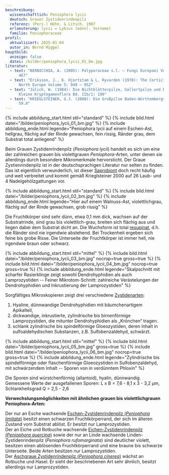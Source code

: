 ```yaml
---
beschreibung:
  wissenschaftlich: Peniophora lycii
  deutsch: Grauer Zystidenrindenpilz
  referenz: (Pers.) Höhn. & Litsch. 1907
  erlaeuterung: lycii = Lykius (männl. Vorname)
  familie: Peniophoraceae
profil:
  aktualisiert: 2025-01-04
  autor_in: Bernd Miggel
hauptbild:
  anzeige: false
  datei: /bilder/peniophora_lycii_01_bm.jpg
literatur:
  - text: "BERNICCHIA, A. (2005): Polyporaceae s.l. – Fungi Europaei Vol 12: 466 –
      467"
  - text: "Eriksson, J., K. Hjortstam & L. Ryvarden (1978): The Corticicaeae of
      North Europe Volume 5: 949 – 952"
  - text: "Jülich, W. (1984): Die Nichtblätterpilze, Gallertpilze und Bauchpilze.
      Kleine Kryptogamenflora Bd. IIb/1: 199"
  - text: "KRIEGLSTEINER, G.J. (2000): Die Großpilze Baden-Württembergs Bd. 1: Nr.
      59.8"
---
```

{% include abbildung_start.html stil="standard" %}
{% include bild.html datei="/bilder/peniophora_lycii_01_bm.jpg" %}
{% include abbildung_ende.html legende="Peniophora lycii auf einem Eschen-Ast, hellgrau, flächig auf der Rinde gewachsen, fein rissig, Ränder grau,  dem Substrat total anliegend" %}

Beim Grauen Zystidenrindenpilz (*Peniophora lycii*) handelt es sich um eine der zahlreichen grauen bis violettgrauen *Peniophora*-Arten, unter denen sie allerdings durch besondere Mikromerkmale hervorsticht. Der Graue Zystienrindenpilz ist in der deutschsprachigen Literatur nur selten zu finden. Das ist eigentlich verwunderlich, ist dieser [Saprobiont](saprobiontisch "Glossar") doch recht häufig und weit verbreitet und kommt gemäß Krieglsteiner 2000 auf 26 Laub- und 4 Nadelgehölzgattungen vor.

{% include abbildung_start.html stil="standard" %}
{% include bild.html datei="/bilder/peniophora_lycii_02_bm.jpg" %}
{% include abbildung_ende.html legende="Hier auf einem Walnuss-Ast, violettlichgrau, flächig auf der Rinde gewachsen, grob rissig" %}

Die Fruchtkörper sind sehr dünn, etwa 0,1 mm dick, wachsen auf der Substratrinde, sind grau bis violettlich-grau, breiten sich flächig aus und liegen dabei dem Substrat dicht an. Die Wuchsform ist total [resupinat](resupinat "Glossar"), d.h. die Ränder sind nie irgendwie abstehend. Bei Trockenheit ergeben sich feine bis grobe Risse. Die Unterseite der Fruchtkörper ist immer hell, nie irgendwie braun oder schwarz.

{% include abbildung_start.html stil="mittel" %}
{% include bild.html datei="/bilder/peniophora_lycii_03_bm.jpg" nocrop=true gross=true %}
{% include bild.html datei="/bilder/peniophora_lycii_04_bm.jpg" nocrop=true gross=true %}
{% include abbildung_ende.html legende="Skalpschnitt mit scharfer Rasierklinge zeigt sowohl Dendrohyphidien als auch Lamprozystiden -- Feiner Mikrotom-Schnitt: zahlreiche Verästelungen der Dendrohyphidien und Inkrustierung der Lamprozystiden" %}

Sorgfältiges Mikroskopieren zeigt drei verschiedene [Zystidenarten](Zystiden "Glossar"):

1. Hyaline, dünnwandige Dendrohyphidien mit bäumchenartigem Apikalteil,
2. dickwandige, inkrustierte, zylindrische bis birnenförmige Lamprozystiden, die mitunter Dendrohyphidien als „Krönchen“ tragen.
3. schlank zylindrische bis spindelförmige Gloeozystiden, deren Inhalt in sulfoaldehydischen Substanzen, z.B. Sulfobenzaldehyd, schwärzt.

{% include abbildung_start.html stil="mittel" %}
{% include bild.html datei="/bilder/peniophora_lycii_05_bm.jpg" gross=true %}
{% include bild.html datei="/bilder/peniophora_lycii_06_bm.jpg" nocrop=true gross=true %}
{% include abbildung_ende.html legende="Zylindrische bis spindelförmige oder flaschenförmige Gloeozystiden in Sulfobenzaldehyd, mit schwärzendem Inhalt -- Sporen von in verdünntem Phloxin" %}

Die Sporen sind würstchenförmig (allantoid), hyalin, dünnwandig. Gemessene Werte der ausgefallenen Sporen:
L x B = 7,6 - 8,1 x 3 - 3,2 μm, Schlankheitsgrad Q = 2,5 - 2,6

**Verwechslungsmöglichkeiten mit ähnlichen grauen bis violettlichgrauen Peniophora-Arten:** 

Der nur an Esche wachsende [Eschen-Zystidenrindenpilz (*Peniophora limitata*)](/pilze/peniophora-limitata-eschen-zystidenrindenpilz) besitzt einen schwarzen Fruchtkörperrand, der sich im älteren Zustand vom Substrat ablöst. Er besitzt nur Lamprozystiden.\
Der an Eiche und Rotbuche wachsende [Eichen-Zystidenrindenpilz (*Peniophora quercina*)](/pilze/peniophora-quercina-eichen-zystidenrindenpilz) sowie der nur an Linde wachsende Linden- Zystidenrindenpilz (*Peniophora rufomarginata*) sind deutlicher violett, besitzen einen ablösenden Fruchtkörperrand und eine braune bis schwarze Unterseite. Beide Arten besitzen nur Lamprozystiden.\
Der [Aschgraue Zystidenrindenpilz (*Peniophora cinerea*)](/pilze/peniophora-cinerea-aschgrauer-zystidenrindenpilz) wächst an Rotbuche und Hasel. Er sieht der beschriebenen Art sehr ähnlich, besitzt allerdings nur Lamprozystiden.